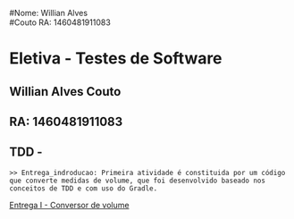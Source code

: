 #Nome: Willian Alves  
#Couto RA: 1460481911083 
#

# Eletiva - Testes de Software

## Willian Alves Couto
## RA: 1460481911083


## TDD - 
	
	>> Entrega_indroducao: Primeira atividade é constituida por um código que converte medidas de volume, que foi desenvolvido baseado nos conceitos de TDD e com uso do Gradle.
	
[Entrega I - Conversor de volume](https://youtu.be/0hSHBxp3xU4)
